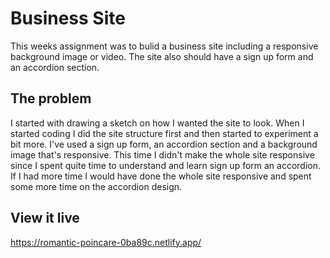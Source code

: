 # Business Site
This weeks assignment was to bulid a business site including a responsive background image or video. The site also should have a sign up form and an accordion section.

## The problem
I started with drawing a sketch on how I wanted the site to look. When I started coding I did the site structure first and then started to experiment a bit more. I've used a sign up form, an accordion section and a background image that's responsive. This time I didn't make the whole site responsive since I spent quite time to understand and learn sign up form an accordion. If I had more time I would have done the whole site responsive and spent some more time on the accordion design.

## View it live
https://romantic-poincare-0ba89c.netlify.app/



